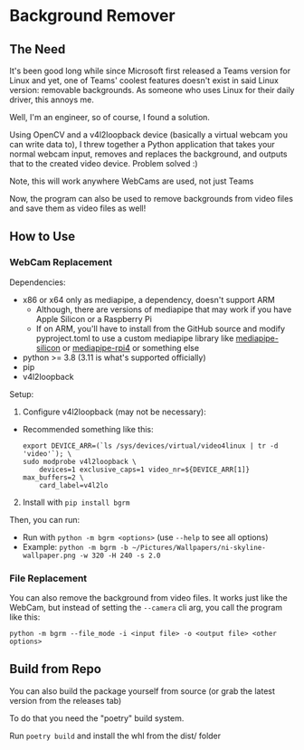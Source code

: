 # Background Remover

## The Need

It's been good long while since Microsoft first released a Teams version for Linux and yet, one of Teams' coolest features doesn't exist in said Linux version: removable backgrounds. As someone who uses Linux for their daily driver, this annoys me.

Well, I'm an engineer, so of course, I found a solution.

Using OpenCV and a v4l2loopback device (basically a virtual webcam you can write data to), I threw together a Python application that takes your normal webcam input, removes and replaces the background, and outputs that to the created video device. Problem solved :)

Note, this will work anywhere WebCams are used, not just Teams

Now, the program can also be used to remove backgrounds from video files and save them as video files as well!

## How to Use

### WebCam Replacement

Dependencies:
  - x86 or x64 only as mediapipe, a dependency, doesn't support ARM
    + Although, there are versions of mediapipe that may work if you have Apple Silicon or a Raspberry Pi
    + If on ARM, you'll have to install from the GitHub source and modify pyproject.toml to use a custom mediapipe library like [mediapipe-silicon](https://pypi.org/project/mediapipe-silicon/) or [mediapipe-rpi4](https://pypi.org/project/mediapipe-rpi4/)  or something else
  - python >= 3.8 (3.11 is what's supported officially)
  - pip
  - v4l2loopback

Setup:
1. Configure v4l2loopback (may not be necessary):
  - Recommended something like this:
    ```
    export DEVICE_ARR=(`ls /sys/devices/virtual/video4linux | tr -d 'video'`); \
    sudo modprobe v4l2loopback \
        devices=1 exclusive_caps=1 video_nr=${DEVICE_ARR[1]} max_buffers=2 \
        card_label=v4l2lo
    ```
2. Install with `pip install bgrm`

Then, you can run: 
- Run with `python -m bgrm <options>` (use `--help` to see all options)
- Example: `python -m bgrm -b ~/Pictures/Wallpapers/ni-skyline-wallpaper.png -w 320 -H 240 -s 2.0`

### File Replacement

You can also remove the background from video files. It works just like the WebCam, but instead of setting the `--camera` cli arg, you call the program like this:

`python -m bgrm --file_mode -i <input file> -o <output file> <other options>`

## Build from Repo

You can also build the package yourself from source (or grab the latest version from the releases tab)

To do that you need the "poetry" build system.

Run `poetry build` and install the whl from the dist/ folder
